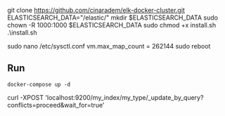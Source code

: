 git clone https://github.com/cinaradem/elk-docker-cluster.git
ELASTICSEARCH_DATA="/elastic/"
mkdir $ELASTICSEARCH_DATA
sudo chown -R 1000:1000 $ELASTICSEARCH_DATA
sudo chmod +x install.sh
.\install.sh

sudo nano /etc/sysctl.conf
vm.max_map_count = 262144
sudo reboot

## Run
`docker-compose up -d`



curl -XPOST 'localhost:9200/my_index/my_type/_update_by_query?conflicts=proceed&wait_for=true'
